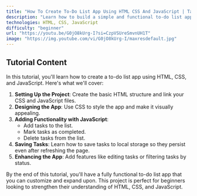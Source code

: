 ```yaml
---
title: "How To Create To-Do List App Using HTML CSS And JavaScript | Task App In JavaScript"
description: "Learn how to build a simple and functional to-do list app using HTML, CSS, and JavaScript. This tutorial is perfect for beginners to practice DOM manipulation, event handling, and basic JavaScript concepts."
technologies: HTML, CSS, JavaScript
difficulty: "beginner"
url: "https://youtu.be/G0jO8kUrg-I?si=CzpVSUreSmvnUH1T"
image: "https://img.youtube.com/vi/G0jO8kUrg-I/maxresdefault.jpg"
---
```


## Tutorial Content

In this tutorial, you'll learn how to create a to-do list app using HTML, CSS, and JavaScript. Here's what we'll cover:

1. **Setting Up the Project**: Create the basic HTML structure and link your CSS and JavaScript files.
2. **Designing the App**: Use CSS to style the app and make it visually appealing.
3. **Adding Functionality with JavaScript**:
   - Add tasks to the list.
   - Mark tasks as completed.
   - Delete tasks from the list.
4. **Saving Tasks**: Learn how to save tasks to local storage so they persist even after refreshing the page.
5. **Enhancing the App**: Add features like editing tasks or filtering tasks by status.

By the end of this tutorial, you'll have a fully functional to-do list app that you can customize and expand upon. This project is perfect for beginners looking to strengthen their understanding of HTML, CSS, and JavaScript.